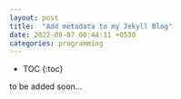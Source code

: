 ```yaml
---
layout: post
title:  "Add metadata to my Jekyll Blog"
date: 2022-09-07 00:44:11 +0530
categories: programming
---
```


<style type='text/css'>#markdown-toc::before{content:'Table of Contents';font-weight:700}#markdown-toc{border:3px solid #aaa;padding:1.5em;margin-left:0;display:inline-block}</style>

* TOC
{:toc}

to be added soon...
